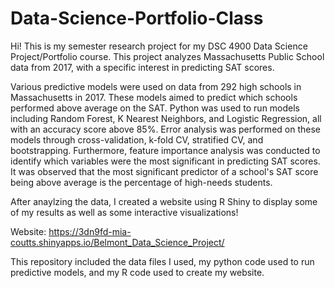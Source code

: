 # Data-Science-Portfolio-Class
Hi! This is my semester research project for my DSC 4900 Data Science Project/Portfolio course. This project analyzes Massachusetts Public School data from 2017, with a specific interest in predicting SAT scores.

Various predictive models were used on data from 292 high schools in Massachusetts in 2017. These models aimed to predict which schools performed above average on the SAT. Python was used to run models including Random Forest, K Nearest Neighbors, and Logistic Regression, all with an accuracy score above 85%. Error analysis was performed on these models through cross-validation, k-fold CV, stratified CV, and bootstrapping. Furthermore, feature importance analysis was conducted to identify which variables were the most significant in predicting SAT scores. It was observed that the most significant predictor of a school's SAT score being above average is the percentage of high-needs students.

After anaylzing the data, I created a website using R Shiny to display some of my results as well as some interactive visualizations!

Website: https://3dn9fd-mia-coutts.shinyapps.io/Belmont_Data_Science_Project/

This repository included the data files I used, my python code used to run predictive models, and my R code used to create my website. 
